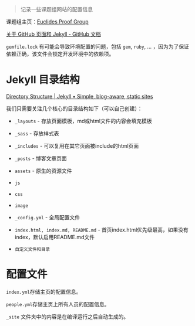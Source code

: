 > 记录一些课题组网站的配置信息

课题组主页：[Euclides Proof Group](http://euclidesprobationem.github.io/)

[关于 GitHub 页面和 Jekyll - GitHub 文档](https://docs.github.com/zh/pages/setting-up-a-github-pages-site-with-jekyll/about-github-pages-and-jekyll)

`gemfile.lock` 有可能会导致环境配置的问题，包括 `gem`, `ruby`, ... ，因为为了保证依赖正确，该文件会锁定开发环境中的依赖项。

# Jekyll 目录结构

[Directory Structure | Jekyll • Simple, blog-aware, static sites](https://jekyllrb.com/docs/structure/)

我们只需要关注几个核心的目录结构如下（可以自己创建）：

- `_layouts` - 存放页面模板，md或html文件的内容会填充模板
- `_sass` - 存放样式表
- `_includes` - 可以复用在其它页面被include的html页面
- `_posts` - 博客文章页面
- `assets` - 原生的资源文件

- `js`
- `css`
- `image`

- `_config.yml` - 全局配置文件
- `index.html, index.md, README.md` - 首页index.html优先级最高，如果没有index，默认启用README.md文件
- `自定义文件和目录`

# 配置文件

`index.yml`存储主页的配置信息。

`people.yml`存储主页上所有人员的配置信息。

`_site` 文件夹中的内容是在编译运行之后自动生成的。
